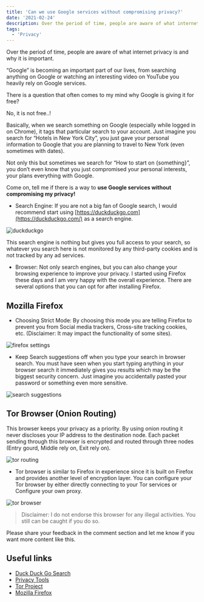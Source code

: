 ```yaml
---
title: 'Can we use Google services without compromising privacy?'
date: '2021-02-24'
description: Over the period of time, people are aware of what internet privacy is and why it is important.
tags:
  - 'Privacy'
---
```


Over the period of time, people are aware of what internet privacy is and why it is important.

“Google” is becoming an important part of our lives, from searching anything on Google or watching an interesting video on YouTube you heavily rely on Google services.

There is a question that often comes to my mind why Google is giving it for free?

No, it is not free..!

Basically, when we search something on Google (especially while logged in on Chrome), it tags that particular search to your account. Just imagine you search for “Hotels in New York City”, you just gave your personal information to Google that you are planning to travel to New York (even sometimes with dates).

Not only this but sometimes we search for “How to start on {something}”, you don’t even know that you just compromised your personal interests, your plans everything with Google.

Come on, tell me if there is a way to **use Google services without compromising my privacy!**

- Search Engine: If you are not a big fan of Google search, I would recommend start using [https://duckduckgo.com](https://duckduckgo.com/) as a search engine.

![duckduckgo](/assets/images/blog/4iq917j5o.jpeg "duckduckgo")

[](https://www.gsin.in/static/9bb9e4b646dcfd7e6e03235bb5f4c0d2/07f3a/4iq917j5o.jpg)

This search engine is nothing but gives you full access to your search, so whatever you search here is not monitored by any third-party cookies and is not tracked by any ad services.

- Browser: Not only search engines, but you can also change your browsing experience to improve your privacy. I started using Firefox these days and I am very happy with the overall experience. There are several options that you can opt for after installing Firefox.

## Mozilla Firefox

- Choosing Strict Mode: By choosing this mode you are telling Firefox to prevent you from Social media trackers, Cross-site tracking cookies, etc. (Disclaimer: It may impact the functionality of some sites).

![firefox settings](/assets/images/blog/DkAXqMOl.jpeg "firefox settings")

[](https://www.gsin.in/static/f7c4fe5e8382dad5129c979a1681ebc2/07f3a/DkAXqMOl.jpg)

- Keep Search suggestions off when you type your search in browser search. You must have seen when you start typing anything in your browser search it immediately gives you results which may be the biggest security concern. Just imagine you accidentally pasted your password or something even more sensitive.

![search suggestions](/assets/images/blog/7f0a1UzMu.jpeg "search suggestions")

[](https://www.gsin.in/static/a2b4935d47cad7c1dfae870d18b3a5de/51891/7f0a1UzMu.jpg)

## Tor Browser (Onion Routing)

This browser keeps your privacy as a priority. By using onion routing it never discloses your IP address to the destination node. Each packet sending through this browser is encrypted and routed through three nodes (Entry gourd, Middle rely on, Exit rely on).

![tor routing](/assets/images/blog/QYi-JawLN.jpeg "tor routing")

[](https://www.gsin.in/static/206af35dc8b8f73eef854696056136b8/41099/QYi-JawLN.jpg)

- Tor browser is similar to Firefox in experience since it is built on Firefox and provides another level of encryption layer. You can configure your Tor browser by either directly connecting to your Tor services or Configure your own proxy.

![tor browser](/assets/images/blog/Z332FxhVJ.jpeg "tor browser")

[](https://www.gsin.in/static/5f40555e994d13271c1c99861426dc42/07f3a/Z332FxhVJ.jpg)

> Disclaimer: I do not endorse this browser for any illegal activities. You still can be caught if you do so.

Please share your feedback in the comment section and let me know if you want more content like this.

## Useful links

- [Duck Duck Go Search](https://duckduckgo.com/)
- [Privacy Tools](https://privacytools.io/)
- [Tor Project](https://www.torproject.org/)
- [Mozilla Firefox](https://www.mozilla.org/en-US/firefox/)
